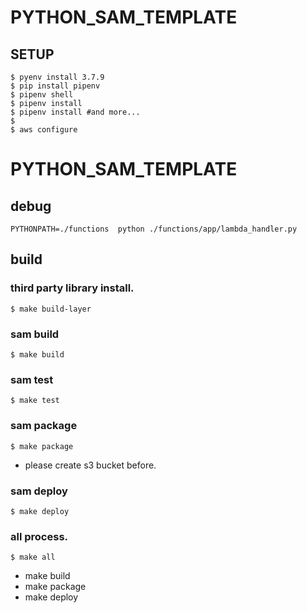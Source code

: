 # PYTHON_SAM_TEMPLATE
## SETUP
```
$ pyenv install 3.7.9
$ pip install pipenv
$ pipenv shell
$ pipenv install
$ pipenv install #and more...
$ 
$ aws configure
``` 
# PYTHON_SAM_TEMPLATE
## debug
```
PYTHONPATH=./functions  python ./functions/app/lambda_handler.py
```
## build
### third party library install.
```
$ make build-layer
```

### sam build 
```
$ make build 
```

### sam test 
```
$ make test 
```


### sam package 
```
$ make package 
```
- please create s3 bucket before.

### sam deploy 
```
$ make deploy 
```

### all process. 
```
$ make all
```
* make build
* make package
* make deploy

